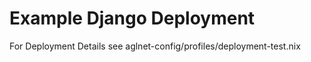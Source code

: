 # Example Django Deployment

For Deployment Details see aglnet-config/profiles/deployment-test.nix


